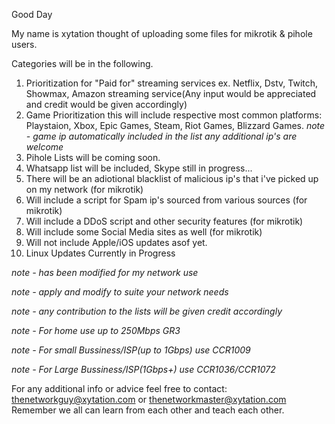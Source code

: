 Good Day

My name is xytation thought of uploading some files for mikrotik & pihole users.

Categories will be in the following.

1. Prioritization for "Paid for" streaming services ex. Netflix, Dstv, Twitch, Showmax, Amazon streaming service(Any input would be appreciated and credit would be given accordingly)
2. Game Prioritization this will include respective most common platforms: Playstaion, Xbox, Epic Games, Steam, Riot Games, Blizzard Games. *note - game ip automatically included in the list any additional ip's are welcome*
3. Pihole Lists will be coming soon.
4. Whatsapp list will be included, Skype still in progress...
5. There will be an adiotional blacklist of malicious ip's that i've picked up on my network (for mikrotik)
6. Will include a script for Spam ip's sourced from various sources (for mikrotik)
7. Will include a DDoS script and other security features (for mikrotik)
8. Will include some Social Media sites as well (for mikrotik)
9. Will not include Apple/iOS updates asof yet.
10. Linux Updates Currently in Progress

*note - has been modified for my network use*

*note - apply and modify to suite your network needs*

*note - any contribution to the lists will be given credit accordingly*

*note - For home use up to 250Mbps GR3*

*note - For small Bussiness/ISP(up to 1Gbps) use CCR1009*

*note - For Large Bussiness/ISP(1Gbps+) use CCR1036/CCR1072*

For any additional info or advice feel free to contact: thenetworkguy@xytation.com or thenetworkmaster@xytation.com
Remember we all can learn from each other and teach each other.
